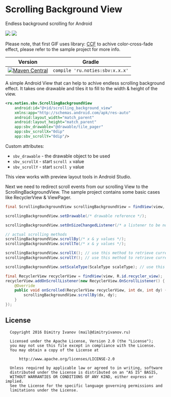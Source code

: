 # Scrolling Background View
Endless background scrolling for Android


![](https://raw.githubusercontent.com/noties/ScrollingBackgroundView/master/gifs/gif_pager.gif)
![](https://raw.githubusercontent.com/noties/ScrollingBackgroundView/master/gifs/gif_recycler.gif)

Please note, that first GIF uses library: [CCF](https://github.com/noties/ColorCrossFade) to achive color-cross-fade effect, please refer to the sample project for more info.


| Version | Gradle |
| --- | --- |
| [![Maven Central](https://img.shields.io/maven-central/v/ru.noties/sbv.svg)](http://search.maven.org/#search\|ga\|1\|g%3A%22ru.noties%22%20AND%20a%3A%22sbv%22) | `compile 'ru.noties:sbv:x.x.x'` |

A simple Android View that can help to achive endless scrolling background effect. It takes one drawable and tiles it to fill to the width & height of the view.

```xml
<ru.noties.sbv.ScrollingBackgroundView
    android:id="@+id/scrolling_background_view"
    xmlns:app="http://schemas.android.com/apk/res-auto"
    android:layout_width="match_parent"
    android:layout_height="match_parent"
    app:sbv_drawable="@drawable/tile_pager"
    app:sbv_scrollX="0dip"
    app:sbv_scrollY="0dip"/>
```

Custom attributes:
* `sbv_drawable` - the drawable object to be used
* `sbv_scrollX` - start `scroll x` value
* `sbv_scrollY` - start `scroll y` value

This view works with preview layout tools in Android Studio.

Next we need to redirect scroll events from our scrolling View to the ScrollingBackgroundView. The sample project contains some basic cases like RecyclerView & ViewPager.

```java
final ScrollingBackgroundView scrollingBackgroundView = findView(view, R.id.scrolling_background_view);

scrollingBackgroundView.setDrawable(/* drawable reference */);

scrollingBackgroundView.setOnSizeChangedListener(/* a listener to be notified about size changes of this view */);

// actual scrolling methods
scrollingBackgroundView.scrollBy(/* x & y values */);
scrollingBackgroundView.scrollTo(/* x & y values */);

scrollingBackgroundView.scrollX(); // use this method to retrieve current scroll x value
scrollingBackgroundView.scrollY(); // use this method to retrieve current scroll y value

scrollingBackgroundView.setScaleType(ScaleType scaleType); // use this method to reset current fit mode
```

```java
final RecyclerView recyclerView = findView(view, R.id.recycler_view);
recyclerView.addOnScrollListener(new RecyclerView.OnScrollListener() {
    @Override
    public void onScrolled(RecyclerView recyclerView, int dx, int dy) {
        scrollingBackgroundView.scrollBy(dx, dy);
    }
});
```


## License

```
  Copyright 2016 Dimitry Ivanov (mail@dimitryivanov.ru)

  Licensed under the Apache License, Version 2.0 (the "License");
  you may not use this file except in compliance with the License.
  You may obtain a copy of the License at

      http://www.apache.org/licenses/LICENSE-2.0

  Unless required by applicable law or agreed to in writing, software
  distributed under the License is distributed on an "AS IS" BASIS,
  WITHOUT WARRANTIES OR CONDITIONS OF ANY KIND, either express or implied.
  See the License for the specific language governing permissions and
  limitations under the License.
```